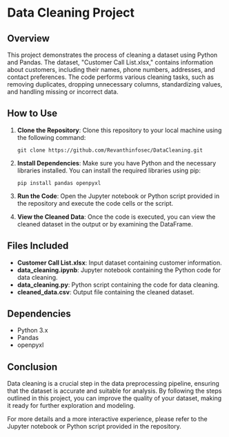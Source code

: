 
# Data Cleaning Project

## Overview
This project demonstrates the process of cleaning a dataset using Python and Pandas. The dataset, "Customer Call List.xlsx," contains information about customers, including their names, phone numbers, addresses, and contact preferences. The code performs various cleaning tasks, such as removing duplicates, dropping unnecessary columns, standardizing values, and handling missing or incorrect data.

## How to Use
1. **Clone the Repository**: Clone this repository to your local machine using the following command:
   ```
   git clone https://github.com/Revanthinfosec/DataCleaning.git
   ```

2. **Install Dependencies**: Make sure you have Python and the necessary libraries installed. You can install the required libraries using pip:
   ```
   pip install pandas openpyxl
   ```

3. **Run the Code**: Open the Jupyter notebook or Python script provided in the repository and execute the code cells or the script.

4. **View the Cleaned Data**: Once the code is executed, you can view the cleaned dataset in the output or by examining the DataFrame.

## Files Included
- **Customer Call List.xlsx**: Input dataset containing customer information.
- **data_cleaning.ipynb**: Jupyter notebook containing the Python code for data cleaning.
- **data_cleaning.py**: Python script containing the code for data cleaning.
- **cleaned_data.csv**: Output file containing the cleaned dataset.

## Dependencies
- Python 3.x
- Pandas
- openpyxl

## Conclusion
Data cleaning is a crucial step in the data preprocessing pipeline, ensuring that the dataset is accurate and suitable for analysis. By following the steps outlined in this project, you can improve the quality of your dataset, making it ready for further exploration and modeling.

For more details and a more interactive experience, please refer to the Jupyter notebook or Python script provided in the repository.

